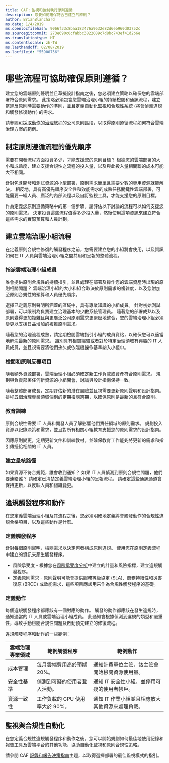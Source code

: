 ```yaml
---
title: CAF：監視和強制執行原則遵循
description: 您要如何確保符合已建立的原則？
author: BrianBlanchard
ms.date: 1/4/2019
ms.openlocfilehash: 9066f33c8baa183476a9632e82d6eb960d03752c
ms.sourcegitcommit: 273e690c0cfabbc3822089c7d8bc743ef41d2b6e
ms.translationtype: HT
ms.contentlocale: zh-TW
ms.lasthandoff: 02/08/2019
ms.locfileid: "55900756"
---
```

<!-- markdownlint-disable MD026 -->

# <a name="what-processes-can-help-ensure-policy-adherence"></a>哪些流程可協助確保原則遵循？

<!---
I've defined policies, I've provided an architecture guide. Now how do I monitor adherence to policy? If there is a violation, how do I enforce the policy?
--->

建立您的雲端原則聲明並且草擬設計指南之後，您必須建立策略以確保您的雲端部署符合原則需求。 此策略必須包含您雲端治理小組的持續檢閱和通訊流程，建立當違反原則時需要動作的準則，並且定義自動化監視和合規性系統 (將會偵測違規和觸發修復動作) 的需求。

請參閱[可採取動作的治理旅程](../journeys/overview.md)的公司原則區段，以取得原則遵循流程如何符合雲端治理方案的範例。

## <a name="prioritize-policy-adherence-processes"></a>制定原則遵循流程的優先順序

需要在開發流程方面投資多少，才能支援您的原則目標？ 根據您的雲端部署的大小和成熟度，建立支援合規性之流程的投入量，以及與此投入量相關聯的成本可能大不相同。

針對包含開發和測試資源的小型部署，原則需求簡單且需要少數的專用資源就能解決。 相反地，具有高優先順序安全性和效能需求的成熟任務關鍵性雲端部署，可能需要一組人員、廣泛的內部流程以及自訂監視工具，才能支援您的原則目標。

作為定義您原則遵循策略中的第一個步驟，請評估以下討論的流程可以如何支援您的原則需求。 決定投資這些流程值得多少投入量，然後使用這項資訊來建立符合這些需求的實際預算和人員計劃。

## <a name="establish-cloud-governance-team-processes"></a>建立雲端治理小組流程

在定義原則合規性修復的觸發程序之前，您需要建立您的小組將會使用，以及資訊如何在 IT 人員與雲端治理小組之間共用和呈報的整體流程。

### <a name="assign-cloud-governance-team-members"></a>指派雲端治理小組成員

誰會提供原則合規性的持續指引，並且處理在部署及操作您的雲端資產時出現的原則相關問題？ 雲端治理小組的大小和組合取決於原則需求的複雜度，以及您附加至原則合規性的預算和人員優先順序。

選擇已定義原則聲明所涵蓋的區域中，具有專業知識的小組成員。 針對初始測試部署，可以限制為負責建立治理基本的少數系統管理員。 隨著您的部署成熟以及原則變得更加複雜且與更廣泛公司原則需求更緊密地整合，您的雲端治理小組必須變更以支援日益增加的複雜原則需求。

隨著您的治理流程成熟，請定期檢閱雲端指引小組的成員資格，以確保您可以適當地解決最新的原則需求。 識別具有相關經驗或者對於特定治理領域有興趣的 IT 人員成員，並且視需要將他們永久或依臨機操作基準納入小組中。

### <a name="reviews-and-policy-iteration"></a>檢閱和原則反覆項目

隨著額外資源部署，雲端治理小組必須確定新工作負載或資產符合原則需求。 規劃與負責部署任何新資源的小組開會，討論與設計指南保持一致。

隨著整體部署成長，定期評估新的潛在風險並且視需要更新原則聲明和設計指南。 排程五個治理專業領域個別的定期檢閱週期，以確保原則是最新的且符合原則。

### <a name="education"></a>教育訓練

原則合規性需要 IT 人員和開發人員了解影響他們責任領域的原則需求。 規劃投入資源以記錄決策和需求，並且對所有相關小組教育支援您的原則需求的設計指南。

因應原則變更，定期更新文件和訓練教材，並確保教育工作能夠將更新的需求和指引傳授給相關的 IT 人員。  

### <a name="establish-escalation-paths"></a>建立呈核路徑

如果資源不符合規範，誰會收到通知？ 如果 IT 人員偵測到原則合規性問題，他們要連絡誰？ 請確定已清楚定義雲端治理小組的呈報流程。 請確定這些通訊通道會保持更新，以反映人員和組織變更。

## <a name="violation-triggers-and-actions"></a>違規觸發程序和動作

在您定義雲端治理小組及其流程之後，您必須明確地定義將會觸發動作的合規性違規合格項目，以及這些動作是什麼。

### <a name="define-triggers"></a>定義觸發程序

針對每個原則聲明，檢閱需求以決定何者構成原則違規。 使用您在原則定義流程中建立的資訊來產生觸發程序。

* 風險承受度 - 根據您在[風險承受度分析](risk-tolerance.md)中建立的計量和風險指標，建立違規觸發程序。
* 定義原則需求 - 原則聲明可能會提供服務等級協定 (SLA)、商務持續性和災害復原 (BRCD) 或效能需求，這些項目應該用來作為合規性觸發程序的基礎。

### <a name="define-actions"></a>定義動作

每個違規觸發程序都應該有一個對應的動作。 觸發的動作都應該在發生違規時，通知適當的 IT 人員或雲端治理小組成員。 此通知會根據偵測到違規的類型和嚴重性，導致手動檢閱合規性問題及啟動預先建立的修復流程。

違規觸發程序和動作的一些範例：

| 雲端治理專業領域 | 範例觸發程序 | 範例動作 |
|-----------------------------|----------------|---------------|
| 成本管理 | 每月雲端費用高於預期 20%。 | 通知計費單位主管，該主管會開始檢閱資源使用量。 |
| 安全性基準 | 偵測到可疑的使用者登入活動。 | 通知 IT 安全性小組，並停用可疑的使用者帳戶。 |
| 資源一致性 | 工作負載的 CPU 使用率大於 90%。 | 通知 IT 作業小組並且相應放大其他資源來處理負載。 |

## <a name="monitoring-and-compliance-automation"></a>監視與合規性自動化

在您定義合規性違規觸發程序和動作之後，您可以開始規劃如何最佳地使用記錄和報告工具及雲端平台的其他功能，協助自動化監視和原則合規性策略。

請參閱 CAF [記錄和報告決策指南](../../decision-guides/log-and-report/overview.md)主題，以取得選擇部署的最佳監視模式的指引。
